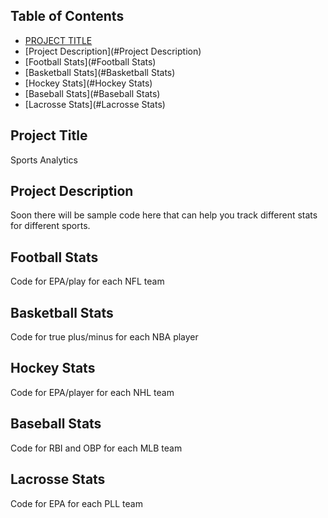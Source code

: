 ## **Table of Contents**

- [PROJECT TITLE](#Project-Title)
- [Project Description](#Project Description)
- [Football Stats](#Football Stats)
- [Basketball Stats](#Basketball Stats)
- [Hockey Stats](#Hockey Stats)
- [Baseball Stats](#Baseball Stats)
- [Lacrosse Stats](#Lacrosse Stats)

## **Project Title**
Sports Analytics

## **Project Description**
Soon there will be sample code here that can help you track different stats for different sports.

## **Football Stats**
Code for EPA/play for each NFL team

## **Basketball Stats**
Code for true plus/minus for each NBA player

## **Hockey Stats**
Code for EPA/player for each NHL team

## **Baseball Stats**
Code for RBI and OBP for each MLB team

## **Lacrosse Stats**
Code for EPA for each PLL team 
